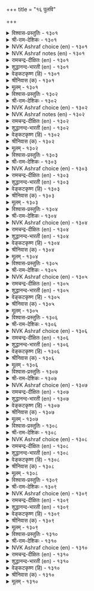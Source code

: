 +++
title = "१६ पुलवि"

+++

<details><summary>विश्वास-प्रस्तुतिः - १३०१</summary>

पुल्ला तिराअप् पुलत्तै अवर् उऱुम्  
अल्लल्नोय् काण्गम् सिऱिदु। १३०१  
</details>

<details><summary>श्री-राम-देशिकः - १३०१</summary>

वियुक्तकामुकप्राप्तदुःखं द्रष्टुमहं वृणम् ।  
तस्मात् तमपरिष्वज्य वियुक्ता भव मत्प्रिये ! ॥ १३०१॥
</details>

<details><summary>NVK Ashraf choice (en) - १३०१</summary>

१३०१  
Let me feign to be angry  
And see his pain of suffering for a while.  
(N.V.K. Ashraf)  
</details>

<details><summary>NVK Ashraf notes (en) - १३०१</summary>

१३०१. Compare with १३२१. "Though he is not to blame, I feign sulking to bring out the best from of him" - (N.V.K. Ashraf)
</details>

<details><summary>रामचन्द्र-दीक्षितः (en) - १३०१</summary>

1301 pullātu irāap pulattai avaruṟum  
allalnōy kāṇkam ciṟitu.

1301\. Let us see a little his distress in passion, by showing reserve. ^  
</details>

<details><summary>शुद्धानन्द-भारती (en) - १३०१</summary>

1\. புல்லா திராஅப் புலத்தை அவர்உறும்  
அல்லல்நோய் காண்கம் சிறிது.  
Feign sulk; embrace him not so that  
We can see his distress a bit.        1301  
</details>

<details><summary>वेङ्कटकृष्ण (हि) - १३०१</summary>

1301
आलिंगन करना नहीं, ठहरो करके मान ।  
देखें हम उनको ज़रा, सहते ताप अमान ॥
</details>

<details><summary>श्रीनिवास (क) - १३०१</summary>

1301. अवनन्नु (प्रियतमनन्नु) अप्पिकॊलदॆ, प्राणय कोपदिन्द तिरस्करिसु! अवनु अनुभविसुव विरह दुःखवन्नु
स्वल्प नोडोण.

</details>

<details><summary>मूलम् - १३०१</summary>

पुल्ला तिराअप् पुलत्तै अवर् उऱुम्  
अल्लल्नोय् काण्गम् सिऱिदु। १३०१  
</details>

<details><summary>विश्वास-प्रस्तुतिः - १३०२</summary>

उप्पमैन् दऱ्ऱाल् पुलवि अदुसिऱिदु  
मिक्कऱ्ऱाल् नीळ विडल्। १३०२  
</details>

<details><summary>श्री-राम-देशिकः - १३०२</summary>

व्यर्थोऽमितवियोगः स्यात् लवणामितभोज्यवत् ।  
मितो वियोगः स्वाद्यः स्यात् मितं च लवणं यथा ॥ १३०२॥
</details>

<details><summary>NVK Ashraf choice (en) - १३०२</summary>

१३०२  
Sulking is the salt of love. To prolong it  
Is like salt a little too much. *  
( Shuddhananda Bharatiar), (W.H. Drew and J. Lazarus)  
</details>

<details><summary>NVK Ashraf notes (en) - १३०२</summary>

१३०२. An alternate translation, easy to comprehend, but not close to original: "Love's salt is sulk. A pinch of it is welcome but too much will ruin the taste" - (P.S. Sundaram)
</details>

<details><summary>रामचन्द्र-दीक्षितः (en) - १३०२</summary>

1302 uppamain taṟṟāl pulavi atuciṟitu  
mikkaṟṟāl nīḷa viṭal.

1302\. Reserve like a pinch of salt adds to enjoyment, If excessive, it spoils the taste.  
</details>

<details><summary>शुद्धानन्द-भारती (en) - १३०२</summary>

2\. உப்பமைந் தற்றால் புலவி அதுசிறிது  
மிக்கற்றால் நீள விடல்.  
Sulking is the salt of love; but  
Too much of it spoils the taste.        1302  
</details>

<details><summary>वेङ्कटकृष्ण (हि) - १३०२</summary>

1302
ज्यों भोजन में नमक हो, प्रणय-कलह त्यों जान ।  
ज़रा बढ़ाओ तो उसे, ज्यादा नमक समान ॥
</details>

<details><summary>श्रीनिवास (क) - १३०२</summary>

1302. आहारदल्लि उप्पु हितवागि बरॆतन्तॆ प्रणय कलह कूड; अदन्नु अतियागि बळसुवुदु, उप्पन्नु आहारदल्लि
स्वल्प हॆच्चागि सेरिसिदन्तॆ

</details>

<details><summary>मूलम् - १३०२</summary>

उप्पमैन् दऱ्ऱाल् पुलवि अदुसिऱिदु  
मिक्कऱ्ऱाल् नीळ विडल्। १३०२  
</details>

<details><summary>विश्वास-प्रस्तुतिः - १३०३</summary>

अलन्दारै अल्लल्नोय् सॆय्दऱ्ऱाल् तम्मैप्  
पुलन्दारैप् पुल्ला विडल्। १३०३  
</details>

<details><summary>श्री-राम-देशिकः - १३०३</summary>

वियोगदुःखादुन्मोच्य यः स्त्रियं न परिष्वजेत् ।  
दुःखितस्य पुनर्दुःखदात्रा तुल्पो भवेदयम् ॥ १३०३॥
</details>

<details><summary>NVK Ashraf choice (en) - १३०३</summary>

१३०३  
To leave a sulky woman alone  
Is to cause more pain to the suffering.  
(P.S. Sundaram), (N.V.K. Ashraf)  
</details>

<details><summary>रामचन्द्र-दीक्षितः (en) - १३०३</summary>

1303 alantārai allalnōy ceytaṟṟāl tammaip  
pulantāraip pullā viṭal.

1303\. If men do not pacify women who feign coolness, it is like causing more pain to those who already suffer.  
</details>

<details><summary>शुद्धानन्द-भारती (en) - १३०३</summary>

3\. அலந்தாரை அல்லல்நோய் செய்தற்றால் தம்மைப்  
புலந்தாரைப் புல்லா விடல்.  
To leave the sulker unembraced  
Is to grieve the one sorely grieved.        1303  
</details>

<details><summary>वेङ्कटकृष्ण (हि) - १३०३</summary>

1303
अगर मना कर ना मिलो, जो करती है मान ।  
तो वह, दुखिया को यथा, देना दुख महान ॥
</details>

<details><summary>श्रीनिवास (क) - १३०३</summary>

1303. प्रणय कलहदिन्द मुनिसिकॊण्डु दूरविरुव प्रियतमॆयॊन्दिगॆ आग्रघपट्टु, अवळन्नु आलिङ्गन
माडिकॊळ्ळदॆ बिडुवुदु, सुःखदिन्द नॊन्दवरन्नु मत्तष्टु वेदनॆगॆ गुरिमाडिदन्तॆ.

</details>

<details><summary>मूलम् - १३०३</summary>

अलन्दारै अल्लल्नोय् सॆय्दऱ्ऱाल् तम्मैप्  
पुलन्दारैप् पुल्ला विडल्। १३०३  
</details>

<details><summary>विश्वास-प्रस्तुतिः - १३०४</summary>

ऊडि यवरै उणरामै वाडिय  
वळ्ळि मुदलरिन् दऱ्ऱु। १३०४  
</details>

<details><summary>श्री-राम-देशिकः - १३०४</summary>

गातां स्त्रियं समाश्वास्य मेलनं न क्रियेत् चेत् ।  
स्वतो म्लानलतायास्तन्मूलविच्छेदवद्भवेत् ॥ १३०४॥
</details>

<details><summary>NVK Ashraf choice (en) - १३०४</summary>

१३०४  
To ignore a lady in pout is to cut  
An already withering climber at its root. *  
( Shuddhananda Bharatiar)  
</details>

<details><summary>रामचन्द्र-दीक्षितः (en) - १३०४</summary>

1304 ūṭi yavarai uṇarāmai vāṭiya  
vaḷḷi mutalarin taṟṟu.

1304\. Not to pacify the lady who feigns coolness is to cut the withering creeper away at the root.  
</details>

<details><summary>शुद्धानन्द-भारती (en) - १३०४</summary>

4\. ஊடி யவரை உணராமை வாடிய  
வள்ளி முதலரிந் தற்று.  
To comfort not lady in pout  
Is to cut the fading plant at root.        1304  
</details>

<details><summary>वेङ्कटकृष्ण (हि) - १३०४</summary>

1304
उसे मनाया यदि नहीं, जो कर बैठी मान ।  
सूखी वल्ली का यथा, मूल काटना जान ॥
</details>

<details><summary>श्रीनिवास (क) - १३०४</summary>

1304. प्रणय कलहदल्लि मुनिसिकॊण्डवरन्नु समाधानपडिसि प्रीति तोरदिरुवुदु मॊदले बाडुत्तिरुव
बळ्ळिय बेरन्ने कत्तरिसि हाकिदन्तॆ.

</details>

<details><summary>मूलम् - १३०४</summary>

ऊडि यवरै उणरामै वाडिय  
वळ्ळि मुदलरिन् दऱ्ऱु। १३०४  
</details>

<details><summary>विश्वास-प्रस्तुतिः - १३०५</summary>

नलत्तगै नल्लवर्क्कु एऎर् पुलत्तगै  
पूअऩ्ऩ कण्णार् अगत्तु। १३०५  
</details>

<details><summary>श्री-राम-देशिकः - १३०५</summary>

गुणशीलनराणां तु तद्धि लावण्यमुच्यते ।  
कुसुमाक्ष्यङ्गनाचित्ते या विश्लेषविशेषता ॥ १३०५॥
</details>

<details><summary>NVK Ashraf choice (en) - १३०५</summary>

१३०५  
The beauty of her feigned anger has an attraction  
Even for the spotlessly pure men.  
(N.V.K. Ashraf), (V.V.S. Aiyar)  
</details>

<details><summary>रामचन्द्र-दीक्षितः (en) - १३०५</summary>

1305 nalattakai nallavarkku ēer pulattakai  
pūaṉṉa kaṇṇār akattu.

1305\. The beauty of a loyal lover is only enhanced by the reserve of his flower-eyed lady.  
</details>

<details><summary>शुद्धानन्द-भारती (en) - १३०५</summary>

5\. நலத்தகை நல்லவர்க்கு ஏஎர் புலத்தகை  
பூஅன்ன கண்ணா ரகத்து.  
Pouting of flower-eyed has  
To pure good mates a lovely grace.        1305  
</details>

<details><summary>वेङ्कटकृष्ण (हि) - १३०५</summary>

1305
कुसुम-नेत्रयुत प्रियतमा, रूठे अगर यथेष्ट ।  
शोभा देती सुजन को, जिनके गुण हैं श्रेष्ठ ॥
</details>

<details><summary>श्रीनिवास (क) - १३०५</summary>

1305. हूविनन्तह कण्णुगळुळ्ळ कामिनियरु तोरुव प्रणयद मुनिसिन सॊबगु, ऒळ्ळॆय गुणवुळ्ळ सत्वरुषरिगॆ
मरगु नीडुवुदु.

</details>

<details><summary>मूलम् - १३०५</summary>

नलत्तगै नल्लवर्क्कु एऎर् पुलत्तगै  
पूअऩ्ऩ कण्णार् अगत्तु। १३०५  
</details>

<details><summary>विश्वास-प्रस्तुतिः - १३०६</summary>

तुऩियुम् पुलवियुम् इल्लायिऩ् कामम्  
कऩियुम् करुक्कायुम् अऱ्ऱु। १३०६  
</details>

<details><summary>श्री-राम-देशिकः - १३०६</summary>

विना संश्लेषविश्लेषौ कामः स्याद्रसवर्जितः ।  
अतिपक्कापक्वफले दृश्येते विरसे यथा ॥ १३०६॥
</details>

<details><summary>NVK Ashraf choice (en) - १३०६</summary>

१३०६  
Without frowns and sulking,  
Love is like a fruit unripe or overripe. *  
(K. Kannan), (J. Narayanaswamy)  
</details>

<details><summary>रामचन्द्र-दीक्षितः (en) - १३०६</summary>

1306 tuṉiyum pulaviyum illāyiṉ kāmam  
kaṉiyum karukkāyum aṟṟu.

1306\. If indignation and gentle resentment are absent, love will be like fruit over-ripe or unripe.  
</details>

<details><summary>शुद्धानन्द-भारती (en) - १३०६</summary>

6\. துனியும் புலவியும் இல்லாயின் காமம்  
கனியும் கருக்காயும் அற்று.  
Love devoid of frowns and pets  
Misses its ripe and unripe fruits.        1306  
</details>

<details><summary>वेङ्कटकृष्ण (हि) - १३०६</summary>

1306
प्रणय-कलह यदि नहिं हुआ, और न थोड़ा मान ।  
कच्चा या अति पक्व सम, काम-भोग-फल जान ॥
</details>

<details><summary>श्रीनिवास (क) - १३०६</summary>

1306. प्रणयद मुनिसू, तिरस्कारवू इल्लद कामसुख, कळित हण्णॆनन्तॆयू इन्नू मागद मिडिकायन्तॆयू-
निष्फलवागि होगुत्तदॆ.

</details>

<details><summary>मूलम् - १३०६</summary>

तुऩियुम् पुलवियुम् इल्लायिऩ् कामम्  
कऩियुम् करुक्कायुम् अऱ्ऱु। १३०६  
</details>

<details><summary>विश्वास-प्रस्तुतिः - १३०७</summary>

ऊडलिऩ् उण्डाङ्गोर् तुऩ्पम् पुणर्वदु  
नीडुव तऩ्ऱु कॊल् ऎऩ्ऱु। १३०७  
</details>

<details><summary>श्री-राम-देशिकः - १३०७</summary>

किं सङ्गमसुख पश्चात् स्यान्न वेति विचिन्तनात् ।  
सुखमूलवियोगेऽपि दुःखमेकं प्रदृश्यते ॥ १३०७॥
</details>

<details><summary>NVK Ashraf choice (en) - १३०७</summary>

१३०७  
Coyness has this one drawback.  
That is the worry of delayed union. *  
(P.S. Sundaram), (N.V.K. Ashraf)  
</details>

<details><summary>रामचन्द्र-दीक्षितः (en) - १३०७</summary>

1307 ūṭaliṉ uṇṭāṅkōr tuṉpam puṇarvatu  
nīṭuvatu aṉṟukol eṉṟu.

1307\. There is anxiety and pain in lovers’ uncertain quarrels.  
</details>

<details><summary>शुद्धानन्द-भारती (en) - १३०७</summary>

7\. ஊடலின் உண்டாங்கோர் துன்பம் புணர்வது  
நீடுவது தன்றுகொல் என்று.  
"Will union take place soon or late?"  
In lover's pout this leaves a doubt.        1307  
</details>

<details><summary>वेङ्कटकृष्ण (हि) - १३०७</summary>

1307
‘क्या न बढ़ेगा मिलन-सुख’, यों है शंका-भाव ।  
प्रणय-कलह में इसलिये, रहता दुखद स्वभाव ॥
</details>

<details><summary>श्रीनिवास (क) - १३०७</summary>

1307. कूडि सुखिसुव प्रीतियु इन्नु मेलॆ हॆच्चु काल इरुवुदो इल्लवो ऎन्दु परितापदिन्द
आलोचिसुवुदरिन्द, प्रणय कोपदल्लियू कूड ऒन्दु विधवाद दुःखवु हुदुगिरुत्तदॆ.

</details>

<details><summary>मूलम् - १३०७</summary>

ऊडलिऩ् उण्डाङ्गोर् तुऩ्पम् पुणर्वदु  
नीडुव तऩ्ऱु कॊल् ऎऩ्ऱु। १३०७  
</details>

<details><summary>विश्वास-प्रस्तुतिः - १३०८</summary>

नोदल् ऎवऩ्मऱ्ऱु नॊन्दारॆऩ्ऱु अह्दऱियुम्  
कादलर् इल्ला वऴि। १३०८  
</details>

<details><summary>श्री-राम-देशिकः - १३०८</summary>

अस्मत्कृते प्रियः खिद्येदिति मत्वापि या प्रिया ।  
न खिद्येत्तादृशस्त्रीणां निन्दया किं प्रयोजनम् ॥ १३०८॥
</details>

<details><summary>NVK Ashraf choice (en) - १३०८</summary>

१३०८  
Why grieve when the lover is not there  
To know whether you are grieving? *  
(P.S. Sundaram)  
</details>

<details><summary>रामचन्द्र-दीक्षितः (en) - १३०८</summary>

1308 nōtal evaṉmaṟṟu nontāreṉṟu aḵtaṟiyum  
kātalar illā vaḻi.

1308\. If a lover were to be blind to the suffering of the lady-love, then the suffering would be in vain.  
</details>

<details><summary>शुद्धानन्द-भारती (en) - १३०८</summary>

8\. நோதல் எவன்மற்று நொந்தாரென்று அஃதறியும்  
காதலர் இல்லா வழி.  
What's the good of grieving lament  
When concious lover is not present?        1308  
</details>

<details><summary>वेङ्कटकृष्ण (हि) - १३०८</summary>

1308
‘पीड़ित है’ यों समझती, प्रिया नहीं रह जाय ।  
तो सहने से वेदना, क्या ही फल हो जाय ॥
</details>

<details><summary>श्रीनिवास (क) - १३०८</summary>

1308. तन्निन्द प्रियनु नॊन्दिरुवनॆन्दु, अरियबल्ल प्रियतमॆयु इल्लदिरुवाग, हागॆ दुःखिसुवुदरिन्द फलवेनु?

</details>

<details><summary>मूलम् - १३०८</summary>

नोदल् ऎवऩ्मऱ्ऱु नॊन्दारॆऩ्ऱु अह्दऱियुम्  
कादलर् इल्ला वऴि। १३०८  
</details>

<details><summary>विश्वास-प्रस्तुतिः - १३०९</summary>

नीरुम् निऴलदु इऩिदे पुलवियुम्  
वीऴुनर् कण्णे इऩिदु। १३०९  
</details>

<details><summary>श्री-राम-देशिकः - १३०९</summary>

छायामाश्रित्य यत् तिष्ठेत् तज्जलं रससंयुतम् ।  
प्रेमपूर्णनरैः साकं विप्रलम्भो रसप्रदः ॥ १३०९॥
</details>

<details><summary>NVK Ashraf choice (en) - १३०९</summary>

१३०९  
Just as the refreshing water in the shade,  
Pouting has its charms only between lovers. *  
(K. Krishnaswamy & Vijaya Ramkumar)  
</details>

<details><summary>रामचन्द्र-दीक्षितः (en) - १३०९</summary>

1309 nīrum niḻalatu iṉitē pulaviyum  
vīḻunar kaṇṇē iṉitu.

1309\. Just as water in the shade is sweet, so lovers’ quarrels become sweet only to people deep-rooted in love.  
</details>

<details><summary>शुद्धानन्द-भारती (en) - १३०९</summary>

9\. நீரும் நிழலது இனிதே புலவியும்  
வீழுநர் கண்ணே இனிது.  
Water delights in a shady grove  
And sulking in souls of psychic love.        1309  
</details>

<details><summary>वेङ्कटकृष्ण (हि) - १३०९</summary>

1309
छाया के नीचे रहा, तो है सुमधुर नीर ।  
प्रिय से हो तो मधुर है, प्रणय कलह-तासीर ॥
</details>

<details><summary>श्रीनिवास (क) - १३०९</summary>

1309. तम्पाद नॆळलल्लिरुव नीरु सिहियागिरुवन्तॆ प्रियरादवरॆडॆयल्लि प्रणयद मुनिसू मधुरवॆन्निसुत्तदॆ.

</details>

<details><summary>मूलम् - १३०९</summary>

नीरुम् निऴलदु इऩिदे पुलवियुम्  
वीऴुनर् कण्णे इऩिदु। १३०९  
</details>

<details><summary>विश्वास-प्रस्तुतिः - १३१०</summary>

ऊडल् उणङ्ग विडुवारोडु ऎऩ्नॆञ्जम्  
कूडुवेम् ऎऩ्पदु अवा। १३१०  
</details>

<details><summary>श्री-राम-देशिकः - १३१०</summary>

वियोगेन कृशां नारीं यो निराकुरुते प्रियः ।  
तेनापि सङ्गं चित्तमाशया वाञ्छति ध्रुवम् ॥ १३१०॥
</details>

<details><summary>NVK Ashraf choice (en) - १३१०</summary>

१३१०  
Only my desire makes my heart pine for union  
With one who keeps on sulking.  
(P.S. Sundaram)  
</details>

<details><summary>रामचन्द्र-दीक्षितः (en) - १३१०</summary>

1310 ūṭal uṇaṅka viṭuvārōṭu eṉṉeñcam  
kūṭuvēm eṉpatu avā.

1310\. My heart longs for reunion with him who cares not for my sufferings in the quarrel.  
</details>

<details><summary>शुद्धानन्द-भारती (en) - १३१०</summary>

10\. ஊடல் உணங்க விடுவாரோடு என்நெஞ்சம்  
கூடுவேம் என்பது அவா.  
My heart athirst would still unite  
With her who me in sulking left!        1310  
</details>

<details><summary>वेङ्कटकृष्ण (हि) - १३१०</summary>

1310
सूख गयी जो मान से, और रही बिन छोह ।  
मिलनेच्छा उससे रहा, मेरे दिल का मोह ॥
</details>

<details><summary>श्रीनिवास (क) - १३१०</summary>

1310. प्रणयद मुनिसिनल्लि, अर्थमाडिकॊळ्ळदॆ सॊरगि बिट्टुहोगित्तिरुव,
प्रियतमॆयल्लि नन्न मनस्सु कूडलॆळसुवुदक्कॆ कारण, अवळ मेलिन प्रबलवाद इच्चॆयल्लदॆ, बेरॆयल्ल.
</details>

<details><summary>मूलम् - १३१०</summary>

ऊडल् उणङ्ग विडुवारोडु ऎऩ्नॆञ्जम्  
कूडुवेम् ऎऩ्पदु अवा। १३१०  
</details>

